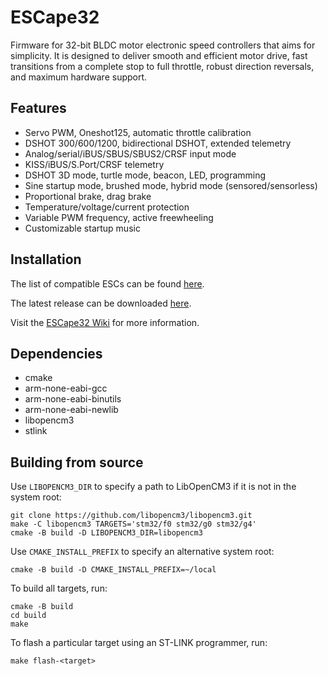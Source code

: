 ESCape32
========

Firmware for 32-bit BLDC motor electronic speed controllers that aims for simplicity. It is designed to deliver smooth and efficient motor drive, fast transitions from a complete stop to full throttle, robust direction reversals, and maximum hardware support.


Features
--------

+ Servo PWM, Oneshot125, automatic throttle calibration
+ DSHOT 300/600/1200, bidirectional DSHOT, extended telemetry
+ Analog/serial/iBUS/SBUS/SBUS2/CRSF input mode
+ KISS/iBUS/S.Port/CRSF telemetry
+ DSHOT 3D mode, turtle mode, beacon, LED, programming
+ Sine startup mode, brushed mode, hybrid mode (sensored/sensorless)
+ Proportional brake, drag brake
+ Temperature/voltage/current protection
+ Variable PWM frequency, active freewheeling
+ Customizable startup music


Installation
------------

The list of compatible ESCs can be found [here](https://github.com/neoxic/ESCape32/wiki/Targets).

The latest release can be downloaded [here](https://github.com/neoxic/ESCape32/releases).

Visit the [ESCape32 Wiki](https://github.com/neoxic/ESCape32/wiki) for more information.


Dependencies
------------

+ cmake
+ arm-none-eabi-gcc
+ arm-none-eabi-binutils
+ arm-none-eabi-newlib
+ libopencm3
+ stlink


Building from source
--------------------

Use `LIBOPENCM3_DIR` to specify a path to LibOpenCM3 if it is not in the system root:

```
git clone https://github.com/libopencm3/libopencm3.git
make -C libopencm3 TARGETS='stm32/f0 stm32/g0 stm32/g4'
cmake -B build -D LIBOPENCM3_DIR=libopencm3
```

Use `CMAKE_INSTALL_PREFIX` to specify an alternative system root:

```
cmake -B build -D CMAKE_INSTALL_PREFIX=~/local
```

To build all targets, run:

```
cmake -B build
cd build
make
```

To flash a particular target using an ST-LINK programmer, run:

```
make flash-<target>
```
